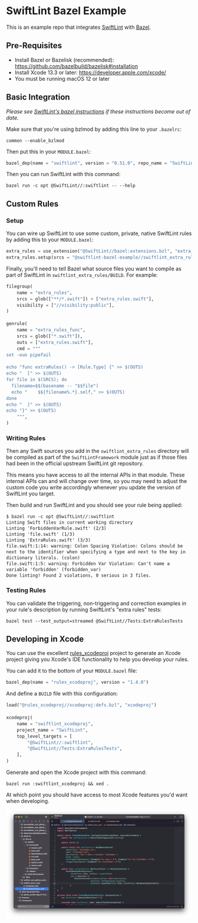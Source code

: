 # SwiftLint Bazel Example

This is an example repo that integrates [SwiftLint][SwiftLint] with
[Bazel][Bazel].

## Pre-Requisites

* Install Bazel or Bazelisk (recommended): https://github.com/bazelbuild/bazelisk#installation
* Install Xcode 13.3 or later: https://developer.apple.com/xcode/
* You must be running macOS 12 or later

## Basic Integration

_Please see [SwiftLint's bazel instructions][swiftlint-bazel-instructions]
if these instructions become out of date._

Make sure that you're using bzlmod by adding this line to your
`.bazelrc`:

```
common --enable_bzlmod
```

Then put this in your `MODULE.bazel`:

```python
bazel_dep(name = "swiftlint", version = "0.51.0", repo_name = "SwiftLint")
```

Then you can run SwiftLint with this command:

```console
bazel run -c opt @SwiftLint//:swiftlint -- --help
```

## Custom Rules

### Setup

You can wire up SwiftLint to use some custom, private, native SwiftLint
rules by adding this to your `MODULE.bazel`:

```python
extra_rules = use_extension("@SwiftLint//bazel:extensions.bzl", "extra_rules")
extra_rules.setup(srcs = "@swiftlint-bazel-example//swiftlint_extra_rules:extra_rules")
```

Finally, you'll need to tell Bazel what source files you want to compile
as part of SwiftLint in `swiftlint_extra_rules/BUILD`. For example:

```python
filegroup(
    name = "extra_rules",
    srcs = glob(["**/*.swift"]) + ["extra_rules.swift"],
    visibility = ["//visibility:public"],
)

genrule(
    name = "extra_rules_func",
    srcs = glob(["*.swift"]),
    outs = ["extra_rules.swift"],
    cmd = """
set -euo pipefail

echo "func extraRules() -> [Rule.Type] {" >> $(OUTS)
echo "  [" >> $(OUTS)
for file in $(SRCS); do
  filename=$$(basename -- "$$file")
  echo "    $${filename%.*}.self," >> $(OUTS)
done
echo "  ]" >> $(OUTS)
echo "}" >> $(OUTS)
    """,
)
```

### Writing Rules

Then any Swift sources you add in the `swiftlint_extra_rules` directory
will be compiled as part of the `SwiftLintFramework` module just as if
those files had been in the official upstream SwiftLint git repository.

This means you have access to all the internal APIs in that module.
These internal APIs can and will change over time, so you may need to
adjust the custom code you write accordingly whenever you update the
version of SwiftLint you target.

Then build and run SwiftLint and you should see your rule being applied:

```console
$ bazel run -c opt @SwiftLint//:swiftlint
Linting Swift files in current working directory
Linting 'ForbiddenVarRule.swift' (2/3)
Linting 'file.swift' (1/3)
Linting 'ExtraRules.swift' (3/3)
file.swift:1:14: warning: Colon Spacing Violation: Colons should be next to the identifier when specifying a type and next to the key in dictionary literals. (colon)
file.swift:1:5: warning: Forbidden Var Violation: Can't name a variable 'forbidden' (forbidden_var)
Done linting! Found 2 violations, 0 serious in 3 files.
```

### Testing Rules

You can validate the triggering, non-triggering and correction examples
in your rule's description by running SwiftLint's "extra rules" tests:

```console
bazel test --test_output=streamed @SwiftLint//Tests:ExtraRulesTests
```

## Developing in Xcode

You can use the excellent [rules_xcodeproj][rules_xcodeproj] project to
generate an Xcode project giving you Xcode's IDE functionality to help
you develop your rules.

You can add it to the bottom of your `MODULE.bazel` file:

```python
bazel_dep(name = "rules_xcodeproj", version = "1.4.0")
```

And define a `BUILD` file with this configuration:

```python
load("@rules_xcodeproj//xcodeproj:defs.bzl", "xcodeproj")

xcodeproj(
    name = "swiftlint_xcodeproj",
    project_name = "SwiftLint",
    top_level_targets = [
        "@SwiftLint//:swiftlint",
        "@SwiftLint//Tests:ExtraRulesTests",
    ],
)
```

Generate and open the Xcode project with this command:

```console
bazel run :swiftlint_xcodeproj && xed .
```

At which point you should have access to most Xcode features you'd want
when developing.

![Xcode](xcode.png)

[SwiftLint]: https://github.com/realm/SwiftLint
[Bazel]: https://bazel.build
[swiftlint-bazel-instructions]: https://github.com/realm/SwiftLint#using-bazel
[rules_xcodeproj]: https://github.com/buildbuddy-io/rules_xcodeproj
